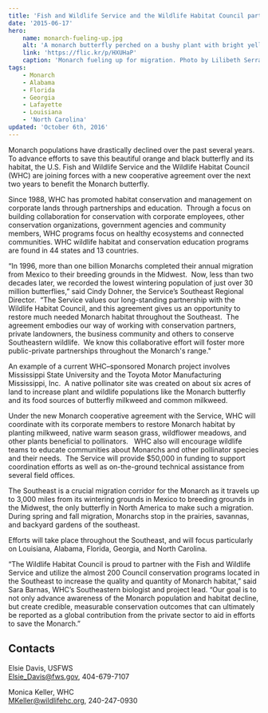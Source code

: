 ```yaml
---
title: 'Fish and Wildlife Service and the Wildlife Habitat Council partner to save Monarchs'
date: '2015-06-17'
hero:
    name: monarch-fueling-up.jpg
    alt: 'A monarch butterfly perched on a bushy plant with bright yellow flowers.'
    link: 'https://flic.kr/p/HXUHaP'
    caption: 'Monarch fueling up for migration. Photo by Lilibeth Serrano, USFWS.'
tags:
    - Monarch
    - Alabama
    - Florida
    - Georgia
    - Lafayette
    - Louisiana
    - 'North Carolina'
updated: 'October 6th, 2016'
---
```


Monarch populations have drastically declined over the past several years.  To advance efforts to save this beautiful orange and black butterfly and its habitat, the U.S. Fish and Wildlife Service and the Wildlife Habitat Council (WHC) are joining forces with a new cooperative agreement over the next two years to benefit the Monarch butterfly.

Since 1988, WHC has promoted habitat conservation and management on corporate lands through partnerships and education.  Through a focus on building collaboration for conservation with corporate employees, other conservation organizations, government agencies and community members, WHC programs focus on healthy ecosystems and connected communities. WHC wildlife habitat and conservation education programs are found in 44 states and 13 countries.

“In 1996, more than one billion Monarchs completed their annual migration from Mexico to their breeding grounds in the Midwest.  Now, less than two decades later, we recorded the lowest wintering population of just over 30 million butterflies,” said Cindy Dohner, the Service’s Southeast Regional Director.  “The Service values our long-standing partnership with the Wildlife Habitat Council, and this agreement gives us an opportunity to restore much needed Monarch habitat throughout the Southeast.  The agreement embodies our way of working with conservation partners, private landowners, the business community and others to conserve Southeastern wildlife.  We know this collaborative effort will foster more public-private partnerships throughout the Monarch's range."

An example of a current WHC–sponsored Monarch project involves Mississippi State University and the Toyota Motor Manufacturing Mississippi, Inc.  A native pollinator site was created on about six acres of land to increase plant and wildlife populations like the Monarch butterfly and its food sources of butterfly milkweed and common milkweed.

Under the new Monarch cooperative agreement with the Service, WHC will coordinate with its corporate members to restore Monarch habitat by planting milkweed, native warm season grass, wildflower meadows, and other plants beneficial to pollinators.   WHC also will encourage wildlife teams to educate communities about Monarchs and other pollinator species and their needs.  The Service will provide $50,000 in funding to support coordination efforts as well as on-the-ground technical assistance from several field offices.

The Southeast is a crucial migration corridor for the Monarch as it travels up to 3,000 miles from its wintering grounds in Mexico to breeding grounds in the Midwest, the only butterfly in North America to make such a migration.  During spring and fall migration, Monarchs stop in the prairies, savannas, and backyard gardens of the southeast.

Efforts will take place throughout the Southeast, and will focus particularly on Louisiana, Alabama, Florida, Georgia, and North Carolina.

“The Wildlife Habitat Council is proud to partner with the Fish and Wildlife Service and utilize the almost 200 Council conservation programs located in the Southeast to increase the quality and quantity of Monarch habitat,” said Sara Barnas, WHC’s Southeastern biologist and project lead. “Our goal is to not only advance awareness of the Monarch population and habitat decline, but create credible, measurable conservation outcomes that can ultimately be reported as a global contribution from the private sector to aid in efforts to save the Monarch.”

## Contacts

Elsie Davis, USFWS  
[Elsie_Davis@fws.gov](mailto:Elsie_Davis@fws.gov), 404-679-7107

Monica Keller, WHC  
[MKeller@wildlifehc.org](mailto:MKeller@wildlifehc.org), 240-247-0930
